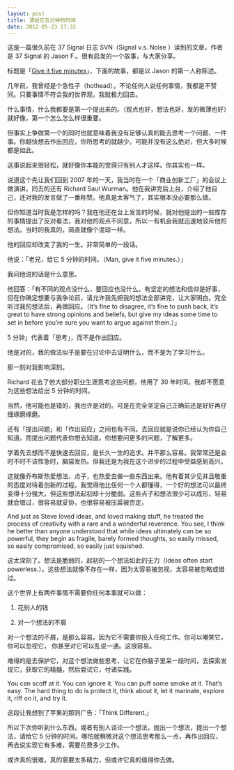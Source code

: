 ```yaml
---
layout: post
title: 请给它五分钟的时间
date: 2012-05-23 17:33
---
```

这是一篇很久前在 37 Signal 日志 SVN（Signal v.s. Noise ）读到的文章，作者是 37 Signal 的 Jason F.。很有启发的一个故事，与大家分享。

标题是「[Give it five minutes](http://37signals.com/svn/posts/3124-give-it-five-minutes)」，下面的故事，都是以 Jason 的第一人称陈述。

几年前，我曾经是个急性子（hothead）。不论任何人说任何事情，我都是不赞同。只要事情不符合我的世界观，我就极力回击。

什么事情，什么我都要是第一个提出来的。（观点也好，想法也好，发的微薄也好）就好像，第一个怎么怎么样很重要。

但事实上争做第一个的同时也就意味着我没有足够认真的能去思考一个问题、一件事。你越快想去作出回应，你所思考的就越少。可能并没有这么绝对，但大多时候都是如此。

这事说起来很轻松，就好像你本能的觉得只有别人才这样。你其实也一样。

说道这个先让我们回到 2007 年的一天，我当时在一个「商业创新工厂」的会议上做演讲，同去的还有 Richard Saul Wurman。他在我讲完后上台，介绍了他自己，还对我的发言做了一番称赞。他真是太客气了，其实根本没必要那么做。

但你知道当时我是怎样的吗？我在他还在台上发言的时候，就对他提出的一些库存的事情提出了反对看法，我对他的观点不同意，所以一有机会我就迅速地驳斥他的想法。当时的我真的，简直就像个混球一样。

他的回应却改变了我的一生。非常简单的一段话。

他说：「老兄，给它 5 分钟的时间。（Man, give it five minutes.）」

我问他说的话是什么意思。

他回答：「有不同的观点没什么，要回应也没什么。有坚定的想法和信仰是好事，但在你确定想要与我争论前，请允许我先把我的想法全部讲完，让大家明白。完全听过我的想法后，再做回应。（It’s fine to disagree, it’s fine to push back, it’s great to have strong opinions and beliefs, but give my ideas some time to set in before you’re sure you want to argue against them.）」

5 分钟」代表着「思考」，而不是作出回应。

他是对的，我的做法似乎是要在讨论中去证明什么，而不是为了学习什么。

那一刻对我影响深刻。

 

Richard 花去了他大部分职业生涯思考这些问题，他用了 30 年时间。我却不愿意为这些想法给出 5 分钟的时间。

当然，他可能也是错的，我也许是对的。可是在完全坚定自己正确前还是好好再仔细琢磨琢磨。

还有「提出问题」和「作出回应」之间也有不同。去回应就是说你已经认为你自己知道。而提出问题代表你想去知道。你想要问更多的问题，了解更多。

学着先去想而不是快速去回应，是长久一生的追求。并不那么容易。我常常还是会时不时不该性急时，脑袋发热。但我还是为我在这个进步的过程中受益感到高兴。

这就像乔布斯热爱想法、点子，也热爱去做一些东西出来。他有着其少见并且敬重的态度对待着创新的过程。我觉得他比任何一个人都懂得，一个好的想法可以最终变得十分强大，但这些想法起初却十分脆弱。这些点子和想法很少可以成形，轻易就会错过，很容易就妥协，也很容易被压扁被否定。

And just as Steve loved ideas, and loved making stuff, he treated the process of creativity with a rare and a wonderful reverence. You see, I think he better than anyone understood that while ideas ultimately can be so powerful, they begin as fragile, barely formed thoughts, so easily missed, so easily compromised, so easily just squished.

这太深刻了。想法是脆弱的，起初的一个想法如此的无力（Ideas often start powerless.）。这些想法就像不存在一样，因为太容易被忽视，太容易被忽略或错过。

这个世界上有两件事情不需要你任何本事就可以做：

1. 花别人的钱

2. 对一个想法的不屑

对一个想法的不屑，是那么容易。因为它不需要你投入任何工作。你可以嘲笑它，你可以忽视它， 你甚至对它可以乱说一通。这很容易。

难得的是去保护它，对这个想法做些思考，让它在你脑子里呆一段时间，去探索发现它，获取它的精髓，然后尝试它，付诸实践。

You can scoff at it. You can ignore it. You can puff some smoke at it. That’s easy. The hard thing to do is protect it, think about it, let it marinate, explore it, riff on it, and try it.

这段让我想到了苹果的那则广告：「Think Different.」

所以下次你听到什么东西，或者有别人谈论一个想法，抛出一个想法，提出一个想法，请给它 5 分钟的时间。哪怕就稍微对这个想法思考那么一点，再作出回应，再去说实现它有多难，需要花费多少工作。

或许真的很难，真的需要太多精力，但或许它真的值得你去做。